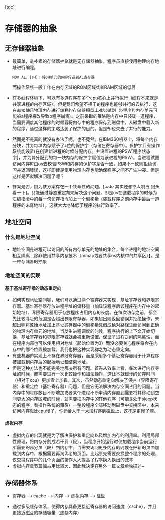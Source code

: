 [toc]

# 存储器的抽象

## 无存储器抽象

+ 最简单，最朴素的存储器抽象就是无存储器抽象，程序员直接使用物理内存地址进行编程。

  ```assembly
  MOV AL，[0H]；将0H单元的内容传送到AL寄存器
  ```

  而操作系统一般工作在内存区域的ROM区域或者RAM区域的低层

+ 在多线程环境下，可以有多道程序在多个cpu核心上并行执行（线程本来就是共享进程的内存区域）。但是我们希望不相干的程序也能够并行的去执行，这在直接使用物理内存进行编程的存储器模型上难以做到（b程序的内存单元可能被a程序篡改导致b程序崩溃）。之前采取的策略是内存中只装载一道程序，当需要调度其他程序的时候再将内存中的程序保存到磁盘中，从磁盘中载入新的程序，通过这样的策略达到了保护的目的，但是却也失去了并行的能力。
+ 然而是不是真的就没有办法了呢，也不竟然。在IBM360机器上，将每个内存分块，并为每块内存赋予了4位的保护字（存储在寄存器中）。保护字只有操作系统能设置(在创建新进程的时候分配内存，并设置进程的PSW[程序状态字]，并为其分配到的每一块内存的保护字赋值为该进程的PSW)。当进程试图访问内存时由os去校验PSW和内存的保护字是否一致，如果不一致则拒绝访问并返回错误，这样即使是使用物理内存也能确保程序之间不产生冲突。但是这样是否就解决问题了呢？
+ 答案是否，因为该方案存在一个致命性的问题。[todo 其实还想不太明白,回头看一下]。只能通过静态重定向来解决这个问题，即是os在装载程序的时候为汇编指令中的每一句访存指令加上一个偏移量（装载程序之前内存中最后一道程序的末尾地址）。这就大大地降低了程序的执行效率了。

## 地址空间

### 什么是地址空间

+ 地址空间是进程可以访问的所有内存单元的地址的集合，每个进程的地址空间相互隔离【除非使用共享内存技术（mmap或者共享os内核中的共享区）】。是一种存储器的抽象

### 地址空间的实现

#### 基于基址寄存器的动态重定向

+ 如何实现地址空间呢，我们可以通过两个寄存器来实现，基址寄存器和界限寄存器。基址寄存器存放进程寻址的偏移量（加载该程序后该程序在内存中的起始地址），界限寄存器用于存放程序占用内存的长度。在每次访存之前，都会先比较寻址的范围是否超出界限寄存器，如果超出则返回错误并拒绝操作，未超出则将原始地址加上基址寄存器中的偏移量凭借成绝对路径进而访问到正确的物理内存单元的地址。当发生进程调度的时候，程序执行的上下文开始切换，基址寄存器和界限寄存器就会被重新设置，保证了进程之间的隔离性，而在程序内部也可以使用相对地址（起始位置为0）而没必要关心程序将会在内存中的哪个位置被加载。我们也把这种实现称之为动态重定向。
+ 有些机器的实现上不存在界限寄存器，而是采用多个基址寄存器用于计算程序被加载到内存后的起始地址和结束地址。
+ 但是这种方法也不能完美地解决所有问题。首先从效率上看，每次进行内存寻址的时候，都需要进行一次比较操作和加法操作，这让本就缓慢的访存时间（相对于cpu）更加雪上加霜。其次，虽然动态重定向解决了保护（界限寄存器）和重定位（基址寄存器）问题，但是它无法解决内存空间占用的问题。当内存中的程序数目不断增加或者某个进程不断申请内存直到需要将其移动到空间更大的内存区域的时候，就需要把内存中的其他程序（可能是处于sleep状态的程序，看操作系统的策略）一整段程序全部移动到磁盘中交换区中，本来访问内存就比cpu慢了，你还给人干一大段程序到磁盘上，这不是更慢了嘛。

#### 虚拟内存

+ 虚拟内存的出现就是为了解决保护和重定向以及增加内存的利用率。利用局部性原理，把内存分割成若干页（段），当程序开始运行时仅加载程序当前运行所需要的部分页（段）到内存中。当需要访问更多内存的时候在把新的页面加载到内存中，根据需要再淘汰老的页面。比起原先需要交换整个程序的处理，仅交换程序中的几个页面的操作大大提高了程序换入换出的效率
+ 虚拟内存章节篇幅占用比较大，因此我决定在另外一篇文章单独描述~

## 存储器体系

+ 寄存器 --> cache --> 内存 --> 虚拟内存 --> 磁盘

+ 通过多级缓存体系，使得内存具备更接近寄存器的访问速度（cache），并且更接近磁盘的存储容量（虚拟内存）